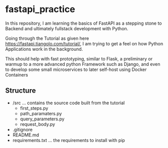 # fastapi_practice

In this repository, I am learning the basics of FastAPI as a stepping stone to Backend and ultimately fullstack development with Python.

Going through the Tutorial as given here https://fastapi.tiangolo.com/tutorial/, I am trying to get a feel on how Python Applications work in the background.

This should help with fast prototyping, similar to Flask, a preliminary or warmup to a more advanced python Framework such as Django, and even to develop some small microservices to later self-host using Docker Containers

## Structure

- /src ... contains the source code built from the tutorial
  - first_steps.py
  - path_paramaters.py
  - query_parameters.py
  - request_body.py
- .gitignore
- README.md
- requirements.txt ... the requirements to install with pip